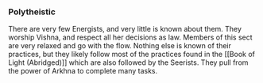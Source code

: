 ### Polytheistic
There are very few Energists, and very little is known about them. They worship Vishna, and respect all her decisions as law. Members of this sect are very relaxed and go with the flow. Nothing else is known of their practices, but they likely follow most of the practices found in the [[Book of Light (Abridged)]] which are also followed by the Seerists. They pull from the power of Arkhna to complete many tasks.